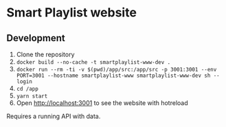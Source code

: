 # Smart Playlist website

## Development

1. Clone the repository
1. `docker build --no-cache -t smartplaylist-www-dev .`
1. `docker run --rm -ti -v $(pwd)/app/src:/app/src -p 3001:3001 --env PORT=3001 --hostname smartplaylist-www smartplaylist-www-dev sh --login`
1. `cd /app`
1. `yarn start`
1. Open <http://localhost:3001> to see the website with hotreload

Requires a running API with data.
